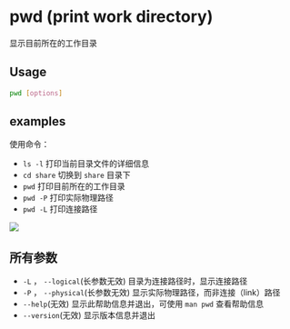 # pwd (print work directory)
显示目前所在的工作目录

## Usage
```sh
pwd [options]
```
## examples
使用命令：
* `ls -l` 打印当前目录文件的详细信息
* `cd share` 切换到 `share` 目录下
* `pwd` 打印目前所在的工作目录
* `pwd -P` 打印实际物理路径
* `pwd -L` 打印连接路径

![](http://i.imgur.com/4wTl284.gif)

## 所有参数
* `-L` ， `--logical`(长参数无效) 目录为连接路径时，显示连接路径
* `-P` ， `--physical`(长参数无效) 显示实际物理路径，而非连接（link）路径
* `--help`(无效) 显示此帮助信息并退出，可使用 `man pwd` 查看帮助信息
* `--version`(无效) 显示版本信息并退出
